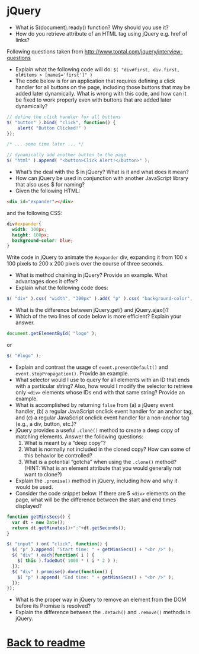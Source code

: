 # jQuery

- What is $(document).ready() function? Why should you use it? 
- How do you retrieve attribute of an HTML tag using jQuery e.g. href of links?

Following questions taken from http://www.toptal.com/jquery/interview-questions
- Explain what the following code will do: `$( "div#first, div.first, ol#items > [name$='first']" )`
- The code below is for an application that requires defining a click handler for all buttons on the page, including those buttons that may be added later dynamically. What is wrong with this code, and how can it be fixed to work properly even with buttons that are added later dynamically?
```js
// define the click handler for all buttons
$( "button" ).bind( "click", function() {
    alert( "Button Clicked!" )
});

/* ... some time later ... */

// dynamically add another button to the page
$( "html" ).append( "<button>Click Alert!</button>" );
```

- What’s the deal with the $ in jQuery? What is it and what does it mean?
- How can jQuery be used in conjunction with another JavaScript library that also uses $ for naming?
- Given the following HTML:
```html
<div id="expander"></div>
```
and the following CSS:
```css
div#expander{
  width: 100px;
  height: 100px;
  background-color: blue;
}
```
Write code in jQuery to animate the `#expander` div, expanding it from 100 x 100 pixels to 200 x 200 pixels over the course of three seconds.

- What is method chaining in jQuery? Provide an example. What advantages does it offer?
- Explain what the following code does:
```js
$( "div" ).css( "width", "300px" ).add( "p" ).css( "background-color", "blue" );
```

- What is the difference between jQuery.get() and jQuery.ajax()?
- Which of the two lines of code below is more efficient? Explain your answer.
```js
document.getElementById( "logo" );
```
or
```js
$( "#logo" );
```

- Explain and contrast the usage of `event.preventDefault()` and `event.stopPropagation()`. Provide an example.
- What selector would I use to query for all elements with an ID that ends with a particular string? Also, how would I modify the selector to retrieve only `<div>` elements whose IDs end with that same string? Provide an example.
- What is accomplished by returning `false` from (a) a jQuery event handler, (b) a regular JavaScript onclick event handler for an anchor tag, and (c) a regular JavaScript onclick event handler for a non-anchor tag (e.g., a div, button, etc.)?
- jQuery provides a useful `.clone()` method to create a deep copy of matching elements. Answer the following questions:
	1. What is meant by a “deep copy”?
	2. What is normally not included in the cloned copy? How can some of this behavior be controlled?
	3. What is a potential “gotcha” when using the `.clone()` method? (HINT: What is an element attribute that you would generally not want to clone?)
- Explain the `.promise()` method in jQuery, including how and why it would be used.
- Consider the code snippet below. If there are 5 `<div>` elements on the page, what will be the difference between the start and end times displayed?
```js
function getMinsSecs() {
  var dt = new Date();
  return dt.getMinutes()+":"+dt.getSeconds();
}

$( "input" ).on( "click", function() {
  $( "p" ).append( "Start time: " + getMinsSecs() + "<br />" );
  $( "div" ).each(function( i ) {
    $( this ).fadeOut( 1000 * ( i * 2 ) );
  });
  $( "div" ).promise().done(function() {
    $( "p" ).append( "End time: " + getMinsSecs() + "<br />" );
  });
});
```
- What is the proper way in jQuery to remove an element from the DOM before its Promise is resolved?
- Explain the difference between the `.detach()` and `.remove()` methods in jQuery.
# [Back to readme](../readme.md)